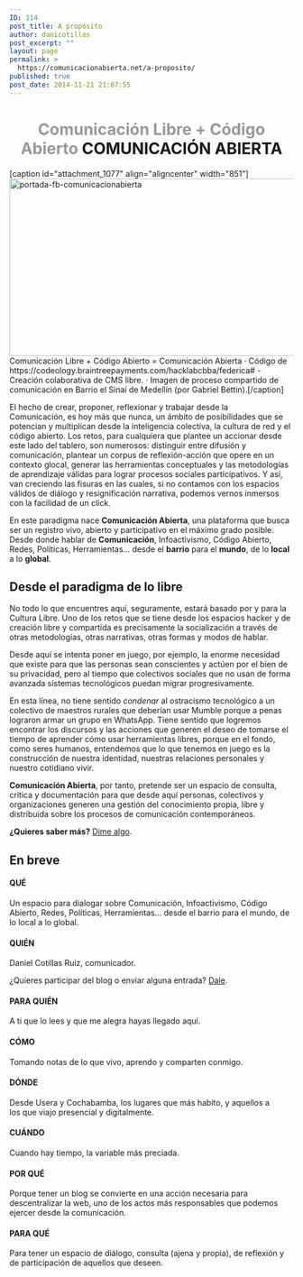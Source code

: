 ```yaml
---
ID: 114
post_title: A propósito
author: danicotillas
post_excerpt: ""
layout: page
permalink: >
  https://comunicacionabierta.net/a-proposito/
published: true
post_date: 2014-11-21 21:07:55
---
```

<h1 style="text-align: center;"><span style="color: #999999;">Comunicación Libre + Código Abierto</span>
COMUNICACIÓN ABIERTA</h1>
[caption id="attachment_1077" align="aligncenter" width="851"]<a href="https://www.comunicacionabierta.net/wp-content/uploads/2014/11/portada-fb-comunicacionabierta.png"><img class="wp-image-1077 size-full" src="https://www.comunicacionabierta.net/wp-content/uploads/2014/11/portada-fb-comunicacionabierta.png" alt="portada-fb-comunicacionabierta" width="851" height="315" /></a> Comunicación Libre + Código Abierto = Comunicación Abierta · Código de https://codeology.braintreepayments.com/hacklabcbba/federica# - Creación colaborativa de CMS libre. · Imagen de proceso compartido de comunicación en Barrio el Sinaí de Medellín (por Gabriel Bettin).[/caption]

El hecho de crear, proponer, reflexionar y trabajar desde la Comunicación, es hoy más que nunca, un ámbito de posibilidades que se potencian y multiplican desde la inteligencia colectiva, la cultura de red y el código abierto. Los retos, para cualquiera que plantee un accionar desde este lado del tablero, son numerosos: distinguir entre difusión y comunicación, plantear un corpus de reflexión-acción que opere en un contexto glocal, generar las herramientas conceptuales y las metodologías de aprendizaje válidas para lograr procesos sociales participativos. Y así, van creciendo las fisuras en las cuales, si no contamos con los espacios válidos de diálogo y resignificación narrativa, podemos vernos inmersos con la facilidad de un click.

En este paradigma nace <strong>Comunicación Abierta</strong>, una plataforma que busca ser un registro vivo, abierto y participativo en el máximo grado posible. Desde donde hablar de <strong>Comunicación</strong>, Infoactivismo, Código Abierto, Redes, Políticas, Herramientas… desde el <strong>barrio</strong> <span class="text_exposed_show">para el <strong>mundo</strong>, de lo <strong>local</strong> a lo <strong>global</strong>.</span>
<h2>Desde el paradigma de lo libre</h2>
No todo lo que encuentres aquí, seguramente, estará basado por y para la Cultura Libre. Uno de los retos que se tiene desde los espacios hacker y de creación libre y compartida es precisamente la socialización a través de otras metodologías, otras narrativas, otras formas y modos de hablar.

Desde aquí se intenta poner en juego, por ejemplo, la enorme necesidad que existe para que las personas sean conscientes y actúen por el bien de su privacidad, pero al tiempo que colectivos sociales que no usan de forma avanzada sistemas tecnológicos puedan migrar progresivamente.

En esta línea, no tiene sentido <em>condenar</em> al ostracismo tecnológico a un colectivo de maestros rurales que deberían usar Mumble porque a penas lograron armar un grupo en WhatsApp. Tiene sentido que logremos encontrar los discursos y las acciones que generen el deseo de tomarse el tiempo de aprender cómo usar herramientas libres, porque en el fondo, como seres humanos, entendemos que lo que tenemos en juego es la construcción de nuestra identidad, nuestras relaciones personales y nuestro cotidiano vivir.

<strong>Comunicación Abierta</strong>, por tanto, pretende ser un espacio de consulta, crítica y documentación para que desde aquí personas, colectivos y organizaciones generen una gestión del conocimiento propia, libre y distribuida sobre los procesos de comunicación contemporáneos.

<strong>¿Quieres saber más?</strong> <a href="https://www.comunicacionabierta.net/contacto/">Dime algo</a>.
<h2>En breve</h2>
<h4>QUÉ</h4>
Un espacio para dialogar sobre Comunicación, Infoactivismo, Código Abierto, Redes, Políticas, Herramientas... desde el barrio para el mundo, de lo local a lo global.
<h4>QUIÉN</h4>
Daniel Cotillas Ruiz, comunicador.

¿Quieres participar del blog o enviar alguna entrada? <a href="https://www.comunicacionabierta.net/contacto/">Dale</a>.
<h4>PARA QUIÉN</h4>
A ti que lo lees y que me alegra hayas llegado aquí.
<h4>CÓMO</h4>
Tomando notas de lo que vivo, aprendo y comparten conmigo.
<h4>DÓNDE</h4>
Desde Usera y Cochabamba, los lugares que más habito, y aquellos a los que viajo presencial y digitalmente.
<h4>CUÁNDO</h4>
Cuando hay tiempo, la variable más preciada.
<h4>POR QUÉ</h4>
Porque tener un blog se convierte en una acción necesaria para descentralizar la web, uno de los actos más responsables que podemos ejercer desde la comunicación.
<h4>PARA QUÉ</h4>
Para tener un espacio de diálogo, consulta (ajena y propia), de reflexión y de participación de aquellos que deseen.